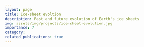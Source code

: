 ```yaml
---
layout: page
title: Ice-sheet evoltion
description: Past and future evolution of Earth's ice sheets
img: assets/img/projects/ice-sheet-evolution.jpg
importance: 7
category: 
related_publications: true
---
```


